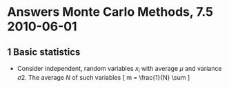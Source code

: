 # Answers Monte Carlo Methods, 7.5 2010-06-01
## 1 Basic statistics
- Consider independent, random variables $x_i$ with average $\mu$ and variance $\sigma2$. The average $N$ of such variables
\[
 m = \frac{1}{N} \sum
\]
